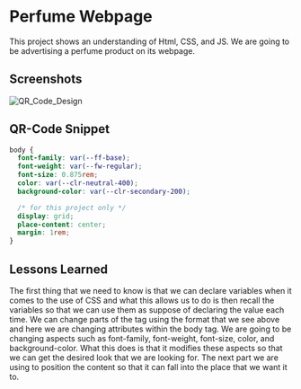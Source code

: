 
# Perfume Webpage

This project shows an understanding of Html, CSS, and JS. We are going to be advertising a perfume product on its webpage.
## Screenshots

![QR_Code_Design](https://github.com/zaidaslam99/Product_webpage/blob/main/design/desktop-preview.jpg?raw=true)

## QR-Code Snippet

```css
body {
  font-family: var(--ff-base);
  font-weight: var(--fw-regular);
  font-size: 0.875rem;
  color: var(--clr-neutral-400);
  background-color: var(--clr-secondary-200);

  /* for this project only */
  display: grid;
  place-content: center;
  margin: 1rem;
}
```

## Lessons Learned

The first thing that we need to know is that we can declare variables when it comes to the use of CSS and what this allows us to do is then recall the variables so that we can use them as suppose of declaring the value each time. We can change parts of the tag using the format that we see above and here we are changing attributes within the body tag. We are going to be changing aspects such as font-family, font-weight, font-size, color, and background-color. What this does is that it modifies these aspects so that we can get the desired look that we are looking for. The next part we are using to position the content so that it can fall into the place that we want it to.